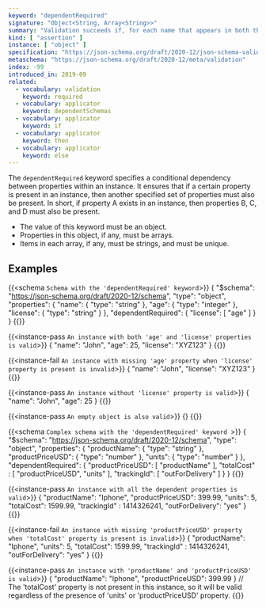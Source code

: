 ```yaml
---
keyword: "dependentRequired"
signature: "Object<String, Array<String>>"
summary: "Validation succeeds if, for each name that appears in both the instance and as a name within this keyword's value, every item in the corresponding array is also the name of a property in the instance."
kind: [ "assertion" ]
instance: [ "object" ]
specification: "https://json-schema.org/draft/2020-12/json-schema-validation.html#section-6.5.4"
metaschema: "https://json-schema.org/draft/2020-12/meta/validation"
index: -99
introduced_in: 2019-09
related:
  - vocabulary: validation
    keyword: required
  - vocabulary: applicator
    keyword: dependentSchemas
  - vocabulary: applicator
    keyword: if
  - vocabulary: applicator
    keyword: then
  - vocabulary: applicator
    keyword: else
---
```


The `dependentRequired` keyword specifies a conditional dependency between properties within an instance. It ensures that if a certain property is present in an instance, then another specified set of properties must also be present. In short, if property A exists in an instance, then properties B, C, and D must also be present.
* The value of this keyword must be an object.
* Properties in this object, if any, must be arrays.
* Items in each array, if any, must be strings, and must be unique.

## Examples

{{<schema `Schema with the 'dependentRequired' keyword`>}}
{
  "$schema": "https://json-schema.org/draft/2020-12/schema",
  "type": "object",
  "properties": {
    "name": { "type": "string" },
    "age": { "type": "integer" },
    "license": { "type": "string" }
  },
  "dependentRequired": {
    "license": [ "age" ]
  }
}
{{</schema>}}

{{<instance-pass `An instance with both 'age' and 'license' properties is valid`>}}
{
  "name": "John",
  "age": 25,
  "license": "XYZ123"
}
{{</instance-pass>}}

{{<instance-fail `An instance with missing 'age' property when 'license' property is present is invalid`>}}
{
  "name": "John",
  "license": "XYZ123"
}
{{</instance-fail>}}

{{<instance-pass `An instance without 'license' property is valid`>}}
{
  "name": "John",
  "age": 25
}
{{</instance-pass>}}

{{<instance-pass `An empty object is also valid`>}}
{}
{{</instance-pass>}}

{{<schema `Complex schema with the 'dependentRequired' keyword `>}}
{
  "$schema": "https://json-schema.org/draft/2020-12/schema",
  "type": "object",
  "properties": {
    "productName": { "type": "string" },
    "productPriceUSD": { "type": "number" },
    "units": { "type": "number" }
  },
  "dependentRequired": {
    "productPriceUSD": [ "productName" ],
    "totalCost" : [ "productPriceUSD", "units" ],
    "trackingId": [ "outForDelivery" ]
  }
}
{{</schema>}}

{{<instance-pass `An instance with all the dependent properties is valid`>}}
{
  "productName": "Iphone",
  "productPriceUSD": 399.99,
  "units": 5,
  "totalCost": 1599.99,
  "trackingId" : 1414326241,
  "outForDelivery": "yes"
}
{{</instance-pass>}}

{{<instance-fail `An instance with missing 'productPriceUSD' property when 'totalCost' property is present is invalid`>}}
{
  "productName": "Iphone",
  "units": 5,
  "totalCost": 1599.99,
  "trackingId" : 1414326241,
  "outForDelivery": "yes"
}
{{</instance-fail>}}

{{<instance-pass `An instance with 'productName' and 'productPriceUSD' is valid`>}}
{
  "productName": "Iphone",
  "productPriceUSD": 399.99
}
// The 'totalCost' property is not present in this instance, so it will be valid regardless of the presence of 'units' or 'productPriceUSD' property.
{{</instance-pass>}}